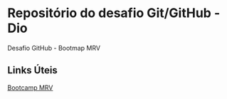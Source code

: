 # Repositório do desafio Git/GitHub - Dio
Desafio GitHub - Bootmap MRV

## Links Úteis
[Bootcamp MRV](https://www.dio.me/bootcamp/mrv-fullstack-developer?utm_source=lp-orbi-techboost&utm_medium=organic&utm_campaign=mrv-fullstack-developer)
